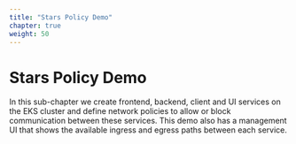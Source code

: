 ```yaml
---
title: "Stars Policy Demo"
chapter: true
weight: 50
---
```


# Stars Policy Demo

In this sub-chapter we create frontend, backend, client and UI services on the EKS cluster and define network policies to allow or block communication between these services. This demo also has a management UI that shows the available ingress and egress paths between each service.
